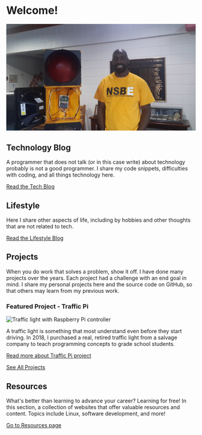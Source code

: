 ﻿---
description: Information about this blog and Kenny Robinson.
---

# Welcome!

![Kenny with traffic light](/images/jumbotron_kenny.jpg)

## Technology Blog

A programmer that does not talk (or in this case write) about technology probably is not a good programmer. 
I share my code snippets, difficulties with coding, and all things technology here.

[Read the Tech Blog](/technology)

## Lifestyle

Here I share other aspects of life, including by hobbies and other thoughts that are not related to tech. 

[Read the Lifestyle Blog](/lifestyle)

## Projects

When you do work that solves a problem, show it off. I have done many projects over the years. Each project
had a challenge with an end goal in mind. I share my personal projects here and the source code on GitHub, 
so that others may learn from my previous work.

### Featured Project - Traffic Pi

![Traffic light with Raspberry Pi controller](/projects/traffic-pi/portfolio_trafficlight2.jpg)

A traffic light is something that most understand even before they start driving. In 2018, I purchased a 
real, retired traffic light from a salvage company to teach programming concepts to grade school students. 

[Read more about Traffic Pi project](/projects/traffic-pi)

[See All Projects](/projects)

## Resources

What's better than learning to advance your career? Learning for free! In this section, a collection of websites
that offer valuable resources and content. Topics include Linux, software development, and more! 

[Go to Resources page](/resources)

